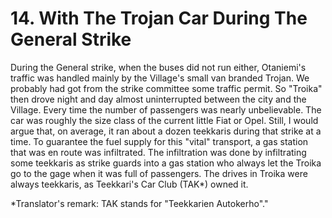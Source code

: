 


    
# 14. With The Trojan Car During The General Strike

During the General strike, when the buses did not run either, Otaniemi's traffic was handled mainly by the Village's small van branded Trojan. We probably had got from the strike committee some traffic permit. So "Troika" then drove night and day almost uninterrupted between the city and the Village. Every time the number of passengers was nearly unbelievable. The car was roughly the size class of the current little Fiat or Opel. Still, I would argue that, on average, it ran about a dozen teekkaris during that strike at a time. To guarantee the fuel supply for this "vital" transport, a gas station that was en route was infiltrated. The infiltration was done by infiltrating some teekkaris as strike guards into a gas station who always let the Troika go to the gage when it was full of passengers. The drives in Troika were always teekkaris, as Teekkari's Car Club (TAK\*) owned it.

\*Translator's remark: TAK stands for "Teekkarien Autokerho"."
